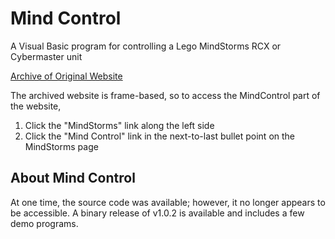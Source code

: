 # Mind Control
A Visual Basic program for controlling a Lego MindStorms RCX or Cybermaster unit

[Archive of Original Website](http://web.archive.org/web/20020803004941/http://homepages.svc.fcj.hvu.nl/brok/legomind/robo/)

The archived website is frame-based, so to access the MindControl part of the website,
1. Click the "MindStorms" link along the left side
2. Click the "Mind Control" link in the next-to-last bullet point on the MindStorms page

## About Mind Control
At one time, the source code was available; however, it no longer appears to be accessible.
A binary release of v1.0.2 is available and includes a few demo programs.
